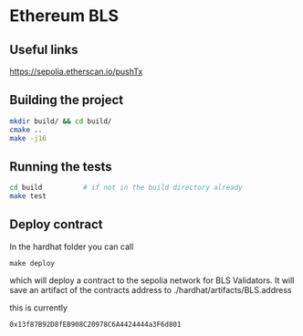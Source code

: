 # Ethereum BLS 

## Useful links
https://sepolia.etherscan.io/pushTx

## Building the project

```bash
mkdir build/ && cd build/
cmake ..
make -j16
```

## Running the tests

```bash
cd build          # if not in the build directory already
make test
```

## Deploy contract
In the hardhat folder you can call 
```
make deploy
```

which will deploy a contract to the sepolia network for BLS Validators. It will save an artifact of the contracts address to
./hardhat/artifacts/BLS.address

this is currently
```
0x13f87B92D8fEB908C20978C6A4424444a3F6d801
```

